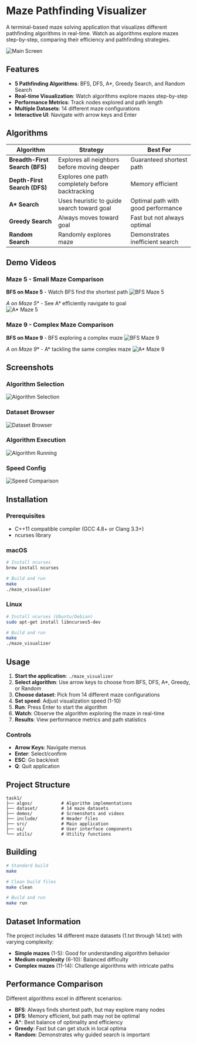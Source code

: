 # Maze Pathfinding Visualizer

A terminal-based maze solving application that visualizes different pathfinding algorithms in real-time. Watch as algorithms explore mazes step-by-step, comparing their efficiency and pathfinding strategies.

![Main Screen](demos/main_screen.png)

## Features

- **5 Pathfinding Algorithms**: BFS, DFS, A*, Greedy Search, and Random Search
- **Real-time Visualization**: Watch algorithms explore mazes step-by-step
- **Performance Metrics**: Track nodes explored and path length
- **Multiple Datasets**: 14 different maze configurations
- **Interactive UI**: Navigate with arrow keys and Enter

## Algorithms

| Algorithm | Strategy | Best For |
|-----------|----------|----------|
| **Breadth-First Search (BFS)** | Explores all neighbors before moving deeper | Guaranteed shortest path |
| **Depth-First Search (DFS)** | Explores one path completely before backtracking | Memory efficient |
| **A\* Search** | Uses heuristic to guide search toward goal | Optimal path with good performance |
| **Greedy Search** | Always moves toward goal | Fast but not always optimal |
| **Random Search** | Randomly explores maze | Demonstrates inefficient search |

## Demo Videos

### Maze 5 - Small Maze Comparison

**BFS on Maze 5** - Watch BFS find the shortest path
![BFS Maze 5](demos/bfs_5.gif)

**A* on Maze 5** - See A* efficiently navigate to goal  
![A* Maze 5](demos/a_star_5.gif)

### Maze 9 - Complex Maze Comparison

**BFS on Maze 9** - BFS exploring a complex maze
![BFS Maze 9](demos/bfs_9.gif)

**A* on Maze 9** - A* tackling the same complex maze
![A* Maze 9](demos/a_star_9.gif)

## Screenshots

### Algorithm Selection
![Algorithm Selection](demos/algos.png)

### Dataset Browser
![Dataset Browser](demos/datasets.png)

### Algorithm Execution
![Algorithm Running](demos/algo_run.png)

### Speed Config
![Speed Comparison](demos/speed.png)

## Installation

### Prerequisites
- C++11 compatible compiler (GCC 4.8+ or Clang 3.3+)
- ncurses library

### macOS
```bash
# Install ncurses
brew install ncurses

# Build and run
make
./maze_visualizer
```

### Linux
```bash
# Install ncurses (Ubuntu/Debian)
sudo apt-get install libncurses5-dev

# Build and run
make
./maze_visualizer
```

## Usage

1. **Start the application**: `./maze_visualizer`
2. **Select algorithm**: Use arrow keys to choose from BFS, DFS, A*, Greedy, or Random
3. **Choose dataset**: Pick from 14 different maze configurations
4. **Set speed**: Adjust visualization speed (1-10)
5. **Run**: Press Enter to start the algorithm
6. **Watch**: Observe the algorithm exploring the maze in real-time
7. **Results**: View performance metrics and path statistics

### Controls
- **Arrow Keys**: Navigate menus
- **Enter**: Select/confirm
- **ESC**: Go back/exit
- **Q**: Quit application

## Project Structure

```
task1/
├── algos/           # Algorithm implementations
├── dataset/         # 14 maze datasets
├── demos/           # Screenshots and videos
├── include/         # Header files
├── src/             # Main application
├── ui/              # User interface components
└── utils/           # Utility functions
```

## Building

```bash
# Standard build
make

# Clean build files
make clean

# Build and run
make run
```

## Dataset Information

The project includes 14 different maze datasets (1.txt through 14.txt) with varying complexity:
- **Simple mazes** (1-5): Good for understanding algorithm behavior
- **Medium complexity** (6-10): Balanced difficulty
- **Complex mazes** (11-14): Challenge algorithms with intricate paths

## Performance Comparison

Different algorithms excel in different scenarios:

- **BFS**: Always finds shortest path, but may explore many nodes
- **DFS**: Memory efficient, but path may not be optimal
- **A***: Best balance of optimality and efficiency
- **Greedy**: Fast but can get stuck in local optima
- **Random**: Demonstrates why guided search is important
